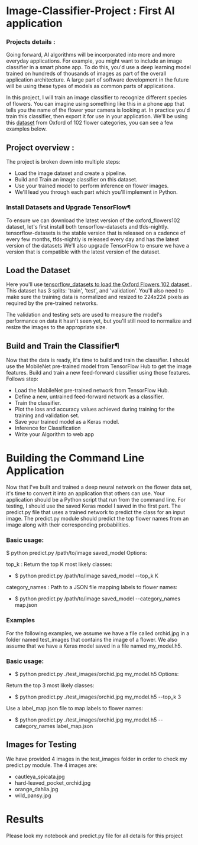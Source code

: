 # Image-Classifier-Project : First AI application 

### Projects details :

Going forward, AI algorithms will be incorporated into more and more everyday applications. For example, you might want to include an image classifier in a smart phone app. To do this, you'd use a deep learning model trained on hundreds of thousands of images as part of the overall application architecture. A large part of software development in the future will be using these types of models as common parts of applications. 

In this project, I will train an image classifier to recognize different species of flowers. You can imagine using something like this in a phone app that tells you the name of the flower your camera is looking at. In practice you'd train this classifier, then export it for use in your application. We'll be using this <a href="https://www.robots.ox.ac.uk/~vgg/data/flowers/102/index.html">dataset</a> from Oxford of 102 flower categories, you can see a few examples below.

## Project overview :
The project is broken down into multiple steps:

- Load the image dataset and create a pipeline.
- Build and Train an image classifier on this dataset.
- Use your trained model to perform inference on flower images.
- We'll lead you through each part which you'll implement in Python.

### Install Datasets and Upgrade TensorFlow¶
To ensure we can download the latest version of the oxford_flowers102 dataset, let's first install both tensorflow-datasets and tfds-nightly.
tensorflow-datasets is the stable version that is released on a cadence of every few months, tfds-nightly is released every day and has the latest version of the datasets We'll also upgrade TensorFlow to ensure we have a version that is compatible with the latest version of the dataset.

## Load the Dataset
Here you'll use <a href="https://www.tensorflow.org/datasets/catalog/oxford_flowers102">tensorflow_datasets to load the Oxford Flowers 102 dataset </a>. This dataset has 3 splits: 'train', 'test', and 'validation'. You'll also need to make sure the training data is normalized and resized to 224x224 pixels as required by the pre-trained networks.

The validation and testing sets are used to measure the model's performance on data it hasn't seen yet, but you'll still need to normalize and resize the images to the appropriate size.

## Build and Train the Classifier¶
Now that the data is ready, it's time to build and train the classifier. I should use the MobileNet pre-trained model from TensorFlow Hub to get the image features. Build and train a new feed-forward classifier using those features. Follows step:
- Load the MobileNet pre-trained network from TensorFlow Hub.
- Define a new, untrained feed-forward network as a classifier.
- Train the classifier.
- Plot the loss and accuracy values achieved during training for the training and validation set.
- Save your trained model as a Keras model.
- Inference for Classification
- Write your Algorithm to web app

# Building the Command Line Application
Now that I've built and trained a deep neural network on the flower data set, it's time to convert it into an application that others can use. Your application should be a Python script that run from the command line. For testing, I should use the saved Keras model I saved in the first part.
The predict.py file that uses a trained network to predict the class for an input image. The predict.py module should predict the top flower names from an image along with their corresponding probabilities.

### Basic usage:
$ python predict.py /path/to/image saved_model
Options:

top_k : Return the top K most likely classes:
- $ python predict.py /path/to/image saved_model --top_k K

category_names : Path to a JSON file mapping labels to flower names:
- $ python predict.py /path/to/image saved_model --category_names map.json

### Examples
For the following examples, we assume we have a file called orchid.jpg in a folder named test_images that contains the image of a flower. We also assume that we have a Keras model saved in a file named my_model.h5.

### Basic usage:
- $ python predict.py ./test_images/orchid.jpg my_model.h5
Options:

Return the top 3 most likely classes:
- $ python predict.py ./test_images/orchid.jpg my_model.h5 --top_k 3

Use a label_map.json file to map labels to flower names:
- $ python predict.py ./test_images/orchid.jpg my_model.h5 --category_names label_map.json

## Images for Testing
We have provided 4 images in the test_images folder in order to check my predict.py module. 
The 4 images are:

- cautleya_spicata.jpg
- hard-leaved_pocket_orchid.jpg
- orange_dahlia.jpg
- wild_pansy.jpg

# Results
Please look my notebook and predict.py file for all details for this project


